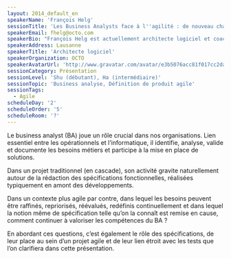```yaml
---
layout: 2014_default_en
speakerName: 'François Helg'
sessionTitle: 'Les Business Analysts face à l''agilité : de nouveau challenges à relever'
speakerEmail: fhelg@octo.com
speakerBio: "François Helg est actuellement architecte logiciel et coach agile chez OCTO Technology. Il intervient aussi bien sur des missions d'audit et de conseil que sur des missions de développement et d’accompagnement\n\nIl s’est convaincu du bien-fondé des méthodes agiles en les appliquant lui-même sur des projets où il est  notamment intervenu comme technical leader d’équipes de développement et comme Scrum Master d’un important projet de refonte dans le domaine des assurances sociales en Suisse romande.\n\nEn parallèle de ces activités, il dispense des cours sur les méthodes agiles à l'EPFL et pour les étudiants en Master de la HES-SO et préside le Java User Group de Lausanne\n\nIl est diplômé de l’EPFL en obtenant un Bachelor et un Master en Informatique ainsi qu'un Mineur en Management de la Technologie"
speakerAddress: Lausanne
speakerTitle: 'Architecte logiciel'
speakerOrganization: OCTO
speakerAvatarUrl: 'http://www.gravatar.com/avatar/e3b5076acc81f017cc2da650fa66c9af?size=200'
sessionCategory: Présentation
sessionLevel: 'Shu (débutant), Ha (intermédiaire)'
sessionTopic: 'Business analyse, Définition de produit agile'
sessionTags:
  - Agile
scheduleDay: '2'
scheduleOrder: '5'
scheduleRoom: '?'
---
```


Le business analyst (BA) joue un rôle crucial dans nos organisations. Lien essentiel entre les opérationnels et l’informatique, il identifie, analyse, valide et documente les besoins métiers et participe à la mise en place de solutions. 
   
Dans un projet traditionnel (en cascade), son activité gravite naturellement autour de la rédaction des spécifications fonctionnelles, réalisées typiquement en amont des développements. 
   
Dans un contexte plus agile par contre, dans lequel les besoins peuvent être raffinés, repriorisés, réévalués, redéfinis continuellement et dans lequel la notion même de spécification telle qu’on la connaît est remise en cause, comment continuer à valoriser les compétences du BA ?
   
En abordant ces questions, c’est également le rôle des spécifications, de leur place au sein d’un projet agile et de leur lien étroit avec les tests que l’on clarifiera dans cette présentation.
